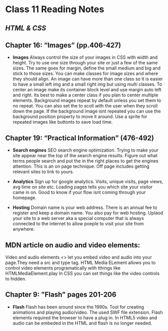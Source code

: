 # Class 11 Reading Notes

## <i>HTML & CSS</i>
## Chapter 16: “Images” (pp.406-427)
- **Images** Always control the size of your images in CSS with width and height. Try to use one size through your site or just a few of the same sizes. The same goes for margin, define the small medium and big and stick to those sizes. You can make classes for image sizes and where they should align. An image can have more than one class so it is easier to have a small left img and a small right img but using multi classes. To center an image make its container block level and use margin auto left and right. Its best to make a center class if you plan to center multiple elements. Background images repeat by default unless you set them to no repeat. You can also set the to scoll with the user when they scroll down the page. If the background image isnt repeated you can use the background position property to move it around. Use a sprite for repeated images like buttonts to save load time. 

## Chapter 19: “Practical Information” (476-492)
- **Search engines** SEO search engine optimization. Trying to make your site appear near the top of the search engine results. Figure out what terms people search and put the in the right places to get the engines attention. This is an on page technique. Off page includes getting relevant sites to link to yours.
- **Analytics** Sign up for google analytics. Visits, unique visits, page views, avg time on site etc. Loading pages tells you which site your visitor came in on. Good to know if your flow isnt coming through your homepage.

- **Hosting** Domain name is your web address. There is an annual fee to register and keep a domain name. You also pay for web hosting. Uplaod your site to a web server aka a special computer that is always connected to the internet to allow poeple to visit your site from anywhere.
  
## MDN article on audio and video elements: 
Video and audio elements <> let you embed video and audio into your page.They need a src and type tag. HTML Media ELement allows you to control video elements programatically with tthings like HTMLMediaElement.play In CSS you can set things like the video controls to hidden.

## Chapter 9: "Flash" pages 201-206 
- **Flash** Flash has been around since the 1990s. Tool for creating animations and playing audio/video. The used SWF file extension. Flash elements required the browser to have a plug in. In HTML5 video and audio can be embeded in the HTML and flash is no longer needed.
